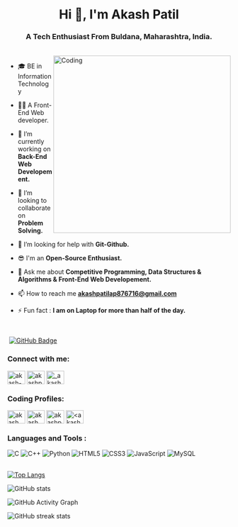 <h1 align="center">Hi 👋, I'm Akash Patil</h1>
<h3 align="center">A Tech Enthusiast From Buldana, Maharashtra, India.</h3>

<br>

<img align="right" alt="Coding" width="400" src="https://cdn.dribbble.com/users/1162077/screenshots/3848914/programmer.gif">

- 🎓 BE in Information Technology 

- 👨‍💻 A Front-End Web developer.

- 🔭 I’m currently working on **Back-End Web Developement.**

- 👯 I’m looking to collaborate on **Problem Solving.**

- 🤝 I’m looking for help with **Git-Github.**

- 😎 I'm an **Open-Source Enthusiast.**

- 💬 Ask me about **Competitive Programming, Data Structures & Algorithms & Front-End Web Developement.**

- 📫 How to reach me **akashpatilap876716@gmail.com**

- ⚡ Fun fact : **I am on Laptop for more than half of the day.**


<br>


<p align="left"> <img src="https://komarev.com/ghpvc/?username=akashpatilx7&label=profile%20views&color=0e75b6&style=flat" alt="" /> 
<a href="https://github.com/m-sehrawat?tab=followers"><img src="https://img.shields.io/github/followers/akashpatilx7?label=Followers&style=social" alt="GitHub Badge"></a>
</p>


<h3 align="left">Connect with me:</h3>
<p align="left">
<a href="https://linkedin.com/in/akash-patil-2b9a631ba" target="blank"><img align="center" src="https://raw.githubusercontent.com/rahuldkjain/github-profile-readme-generator/master/src/images/icons/Social/linked-in-alt.svg" alt="akash-patil-2b9a631ba" height="30" width="40" /></a>
<a href="https://twitter.com/_akash_patil7" target="blank"><img align="center" src="https://raw.githubusercontent.com/rahuldkjain/github-profile-readme-generator/master/src/images/icons/Social/twitter.svg" alt="akashpatil1718" height="30" width="40" /></a>
<a href="https://instagram.com/_akash_patil__18" target="blank"><img align="center" src="https://raw.githubusercontent.com/rahuldkjain/github-profile-readme-generator/master/src/images/icons/Social/instagram.svg" alt="_akash_patil__18" height="30" width="40" /></a>
</p>


<h3 align="left">Coding Profiles:</h3>
<p align="left">
<a href="https://codeforces.com/profile/akash_patilx7" target="blank"><img align="center" src="https://raw.githubusercontent.com/rahuldkjain/github-profile-readme-generator/master/src/images/icons/Social/codeforces.svg" alt="akash_patilx7" height="30" width="40" /></a>
<a href="https://www.codechef.com/users/akash_patilx7" target="blank"><img align="center" src="https://cdn.jsdelivr.net/npm/simple-icons@3.1.0/icons/codechef.svg" alt="akash_patilx7" height="30" width="40" /></a>
<a href="https://www.leetcode.com/akash_patilx7" target="blank"><img align="center" src="https://raw.githubusercontent.com/rahuldkjain/github-profile-readme-generator/master/src/images/icons/Social/leet-code.svg" alt="akashpatilx7" height="30" width="40" /></a>
<a href="https://auth.geeksforgeeks.org/user/<akashpatilx7>/profile" target="blank"><img align="center" src="https://raw.githubusercontent.com/rahuldkjain/github-profile-readme-generator/master/src/images/icons/Social/geeks-for-geeks.svg" alt="<akashpatilx7>/profile" height="30" width="40" /></a>
</p>


<h3 align="left">Languages and Tools :</h3>
<div align="left">
<img alt="C" src="https://img.shields.io/badge/C-00599C?style=for-the-badge&logo=c&logoColor=white"/>
<img alt="C++" src="https://img.shields.io/badge/C%2B%2B-00599C?style=for-the-badge&logo=c%2B%2B&logoColor=white"/> 
<img alt="Python" src="https://img.shields.io/badge/Python-FFD43B?style=for-the-badge&logo=python&logoColor=blue"/>
<img alt="HTML5" src="https://img.shields.io/badge/html5-%23E34F26.svg?style=for-the-badge&logo=html5&logoColor=white"/>
<img alt="CSS3" src="https://img.shields.io/badge/css3-%231572B6.svg?style=for-the-badge&logo=css3&logoColor=white"/> 
<img alt="JavaScript" src="https://img.shields.io/badge/javascript-%23323330.svg?style=for-the-badge&logo=javascript&logoColor=%23F7DF1E"/> 
<img alt="MySQL" src="https://img.shields.io/badge/MySQL-005C84?style=for-the-badge&logo=mysql&logoColor=white"/>
</div>

<br>


[![Top Langs](https://github-readme-stats.vercel.app/api/top-langs/?username=akashpatilx7)](https://github.com/anuraghazra/github-readme-stats)

![GitHub stats](https://github-readme-stats.vercel.app/api?username=akashpatilx7&show_icons=true)  

![GitHub Activity Graph](https://activity-graph.herokuapp.com/graph?username=akashpatilx7)  

![GitHub streak stats](https://github-readme-streak-stats.herokuapp.com/?user=akashpatilx7)  
  
